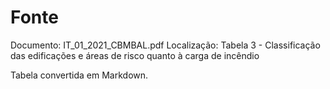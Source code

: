 # Fonte
Documento: IT_01_2021_CBMBAL.pdf
Localização: Tabela 3 - Classificação das edificações e áreas de risco quanto à carga de incêndio

Tabela convertida em Markdown.
